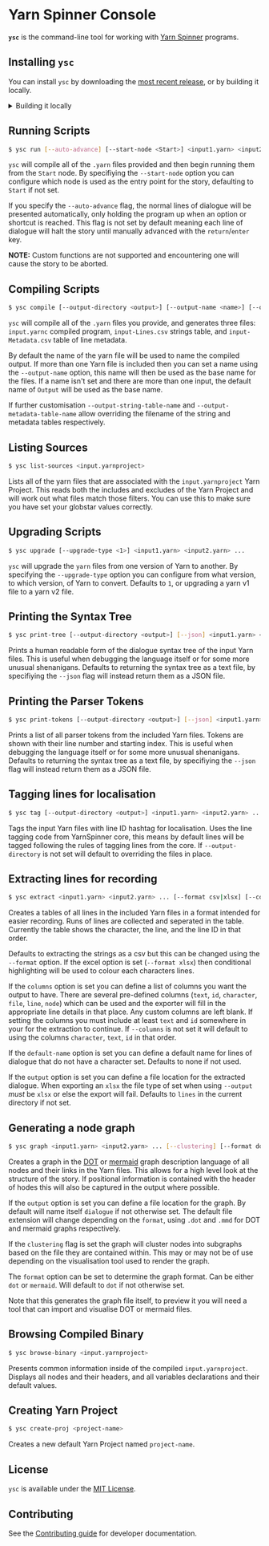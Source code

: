# Yarn Spinner Console

**`ysc`** is the command-line tool for working with [Yarn Spinner](https://github.com/YarnSpinnerTool/YarnSpinner) programs.

## Installing `ysc`

You can install `ysc` by downloading the [most recent release](https://github.com/YarnSpinnerTool/YarnSpinner-Console/releases/latest), or by building it locally.

<details>
<summary>Building it locally</summary>
<p>

* Download and install the [.NET SDK](https://dotnet.microsoft.com/en-us/download).
* In your terminal, build and run the project with the following command:

    ```bash
    dotnet-run -- [your commands]
    ```

    For example, to compile a Yarn script, run the following command:

    ```bash
    dotnet-run -- compile path/to/MyScript.yarn
    ```

</p>
</details>

## Running Scripts

```bash
$ ysc run [--auto-advance] [--start-node <Start>] <input1.yarn> <input2.yarn> ...
```

`ysc` will compile all of the `.yarn` files provided and then begin running them from the `Start` node.
By specifiying the `--start-node` option you can configure which node is used as the entry point for the story, defaulting to `Start` if not set.

If you specify the `--auto-advance` flag, the normal lines of dialogue will be presented automatically, only holding the program up when an option or shortcut is reached.
This flag is not set by default meaning each line of dialogue will halt the story until manually advanced with the `return`/`enter` key.

**NOTE:** Custom functions are not supported and encountering one will cause the story to be aborted.

## Compiling Scripts

```bash
$ ysc compile [--output-directory <output>] [--output-name <name>] [--output-string-table-name <tablename>] [--output-metadata-table-name <metadataname>] <input1.yarn> <input2.yarn> ...
```

`ysc` will compile all of the `.yarn` files you provide, and generates three files: `input.yarnc` compiled program, `input-Lines.csv` strings table, and `input-Metadata.csv` table of line metadata.

By default the name of the yarn file will be used to name the compiled output.
If more than one Yarn file is included then you can set a name using the `--output-name` option, this name will then be used as the base name for the files.
If a name isn't set and there are more than one input, the default name of `Output` will be used as the base name.

If further customisation `--output-string-table-name` and `--output-metadata-table-name` allow overriding the filename of the string and metadata tables respectively.

## Listing Sources

```bash
$ ysc list-sources <input.yarnproject>
```

Lists all of the yarn files that are associated with the `input.yarnproject` Yarn Project.
This reads both the includes and excludes of the Yarn Project and will work out what files match those filters.
You can use this to make sure you have set your globstar values correctly.

## Upgrading Scripts

```bash
$ ysc upgrade [--upgrade-type <1>] <input1.yarn> <input2.yarn> ...
```

`ysc` will upgrade the `yarn` files from one version of Yarn to another.
By specifying the `--upgrade-type` option you can configure from what version, to which version, of Yarn to convert.
Defaults to `1`, or upgrading a yarn v1 file to a yarn v2 file.

## Printing the Syntax Tree

```bash
$ ysc print-tree [--output-directory <output>] [--json] <input1.yarn> <input2.yarn> ...
```

Prints a human readable form of the dialogue syntax tree of the input Yarn files.
This is useful when debugging the language itself or for some more unusual shenanigans.
Defaults to returning the syntax tree as a text file, by specifiying the `--json` flag will instead return them as a JSON file.

## Printing the Parser Tokens

```bash
$ ysc print-tokens [--output-directory <output>] [--json] <input1.yarn> <input2.yarn> ...
```

Prints a list of all parser tokens from the included Yarn files.
Tokens are shown with their line number and starting index.
This is useful when debugging the language itself or for some more unusual shenanigans.
Defaults to returning the syntax tree as a text file, by specifiying the `--json` flag will instead return them as a JSON file.

## Tagging lines for localisation

```bash
$ ysc tag [--output-directory <output>] <input1.yarn> <input2.yarn> ...
```

Tags the input Yarn files with line ID hashtag for localisation.
Uses the line tagging code from YarnSpinner core, this means by default lines will be tagged following the rules of tagging lines from the core.
If `--output-directory` is not set will default to overriding the files in place.

## Extracting lines for recording

```bash
$ ysc extract <input1.yarn> <input2.yarn> ... [--format csv|xlsx] [--columns <column1> <column2> ...] [--default-name <name>] [--output <file>]
```

Creates a tables of all lines in the included Yarn files in a format intended for easier recording.
Runs of lines are collected and seperated in the table.
Currently the table shows the character, the line, and the line ID in that order.

Defaults to extracting the strings as a csv but this can be changed using the `--format` option.
If the excel option is set (`--format xlsx`) then conditional highlighting will be used to colour each characters lines.

If the `columns` option is set you can define a list of columns you want the output to have.
There are several pre-defined columns (`text`, `id`, `character`, `file`, `line`, `node`) which can be used and the exporter will fill in the appropriate line details in that place.
Any custom columns are left blank.
If setting the columns you must include at least `text` and `id` somewhere in your for the extraction to continue.
If `--columns` is not set it will default to using the columns `character`, `text`, `id` in that order.

If the `default-name` option is set you can define a default name for lines of dialogue that do not have a character set.
Defaults to none if not used.

If the `output` option is set you can define a file location for the extracted dialogue.
When exporting an `xlsx` the file type of set when using `--output` *must* be `xlsx` or else the export will fail.
Defaults to `lines` in the current directory if not set.

## Generating a node graph

```bash
$ ysc graph <input1.yarn> <input2.yarn> ... [--clustering] [--format dot|mermaid] [--output <file>]
```

Creates a graph in the [DOT](https://graphviz.org/doc/info/lang.html) or [mermaid](https://mermaid-js.github.io/mermaid/) graph description language of all nodes and their links in the Yarn files.
This allows for a high level look at the structure of the story.
If positional information is contained with the header of hodes this will also be captured in the output where possible.

If the `output` option is set you can define a file location for the graph.
By default will name itself `dialogue` if not otherwise set.
The default file extension will change depending on the `format`, using `.dot` and `.mmd` for DOT and mermaid graphs respectively.

If the `clustering` flag is set the graph will cluster nodes into subgraphs based on the file they are contained within.
This may or may not be of use depending on the visualisation tool used to render the graph.

The `format` option can be set to determine the graph format.
Can be either `dot` or `mermaid`.
Will default to `dot` if not otherwise set.

Note that this generates the graph file itself, to preview it you will need a tool that can import and visualise DOT or mermaid files.

## Browsing Compiled Binary

```bash
$ ysc browse-binary <input.yarnproject>
```

Presents common information inside of the compiled `input.yarnproject`.
Displays all nodes and their headers, and all variables declarations and their default values.

## Creating Yarn Project

```bash
$ ysc create-proj <project-name> 
```

Creates a new default Yarn Project named `project-name`.

## License

`ysc` is available under the [MIT License](LICENSE.md).

## Contributing

See the [Contributing guide](CONTRIBUTING.md) for developer documentation.

